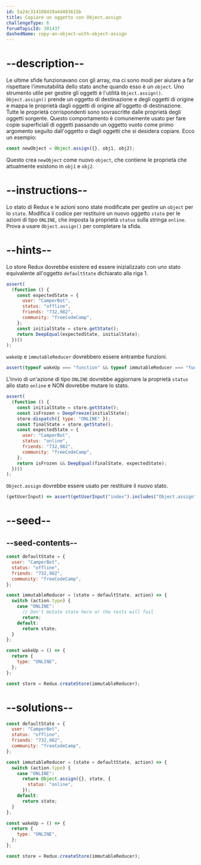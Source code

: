 ```yaml
---
id: 5a24c314108439a4d403615b
title: Copiare un oggetto con Object.assign
challengeType: 6
forumTopicId: 301437
dashedName: copy-an-object-with-object-assign
---
```


# --description--

Le ultime sfide funzionavano con gli array, ma ci sono modi per aiutare a far rispettare l'immutabilità dello stato anche quando esso è un `object`. Uno strumento utile per gestire gli oggetti è l'utilità `Object.assign()`. `Object.assign()` prende un oggetto di destinazione e degli oggetti di origine e mappa le proprietà dagli oggetti di origine all'oggetto di destinazione. Tutte le proprietà corrispondenti sono sovrascritte dalle proprietà degli oggetti sorgente. Questo comportamento è comunemente usato per fare copie superficiali di oggetti passando un oggetto vuoto come primo argomento seguito dall'oggetto o dagli oggetti che si desidera copiare. Ecco un esempio:

```js
const newObject = Object.assign({}, obj1, obj2);
```

Questo crea `newObject` come nuovo `object`, che contiene le proprietà che attualmente esistono in `obj1` e `obj2`.

# --instructions--

Lo stato di Redux e le azioni sono state modificate per gestire un `object` per lo `state`. Modifica il codice per restituire un nuovo oggetto `state` per le azioni di tipo `ONLINE`, che imposta la proprietà `status` sulla stringa `online`. Prova a usare `Object.assign()` per completare la sfida.

# --hints--

Lo store Redux dovrebbe esistere ed essere inizializzato con uno stato equivalente all'oggetto `defaultState` dichiarato alla riga 1.

```js
assert(
  (function () {
    const expectedState = {
      user: "CamperBot",
      status: "offline",
      friends: "732,982",
      community: "freeCodeCamp",
    };
    const initialState = store.getState();
    return DeepEqual(expectedState, initialState);
  })()
);
```

`wakeUp` e `immutableReducer` dovrebbero essere entrambe funzioni.

```js
assert(typeof wakeUp === "function" && typeof immutableReducer === "function");
```

L'invio di un'azione di tipo `ONLINE` dovrebbe aggiornare la proprietà `status` allo stato `online` e NON dovrebbe mutare lo stato.

```js
assert(
  (function () {
    const initialState = store.getState();
    const isFrozen = DeepFreeze(initialState);
    store.dispatch({ type: "ONLINE" });
    const finalState = store.getState();
    const expectedState = {
      user: "CamperBot",
      status: "online",
      friends: "732,982",
      community: "freeCodeCamp",
    };
    return isFrozen && DeepEqual(finalState, expectedState);
  })()
);
```

`Object.assign` dovrebbe essere usato per restituire il nuovo stato.

```js
(getUserInput) => assert(getUserInput("index").includes("Object.assign"));
```

# --seed--

## --seed-contents--

```js
const defaultState = {
  user: "CamperBot",
  status: "offline",
  friends: "732,982",
  community: "freeCodeCamp",
};

const immutableReducer = (state = defaultState, action) => {
  switch (action.type) {
    case "ONLINE":
      // Don't mutate state here or the tests will fail
      return;
    default:
      return state;
  }
};

const wakeUp = () => {
  return {
    type: "ONLINE",
  };
};

const store = Redux.createStore(immutableReducer);
```

# --solutions--

```js
const defaultState = {
  user: "CamperBot",
  status: "offline",
  friends: "732,982",
  community: "freeCodeCamp",
};

const immutableReducer = (state = defaultState, action) => {
  switch (action.type) {
    case "ONLINE":
      return Object.assign({}, state, {
        status: "online",
      });
    default:
      return state;
  }
};

const wakeUp = () => {
  return {
    type: "ONLINE",
  };
};

const store = Redux.createStore(immutableReducer);
```
